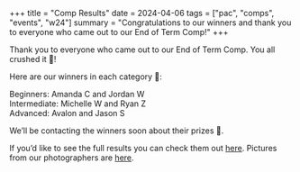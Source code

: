 +++
title = "Comp Results"
date = 2024-04-06
tags = ["pac", "comps", "events", "w24"]
summary = "Congratulations to our winners and thank you to everyone who came out to our End of Term Comp!"
+++

Thank you to everyone who came out to our End of Term Comp. You all crushed it 💪!

Here are our winners in each category 🎉:

Beginners: Amanda C and Jordan W  
Intermediate: Michelle W and Ryan Z  
Advanced: Avalon and Jason S

We’ll be contacting the winners soon about their prizes 👀.

If you’d like to see the full results you can check them out [here](https://docs.google.com/spreadsheets/d/1z9aMfdeLeOcW1fAZ0KcTf0S8c_UrMiagrDojNLtPoak/edit#gid=0). Pictures from our photographers are [here](https://drive.google.com/drive/folders/1sywWUxJFiodVd8eUMVBSfgfXBpi9lzoQ?usp=sharing).
